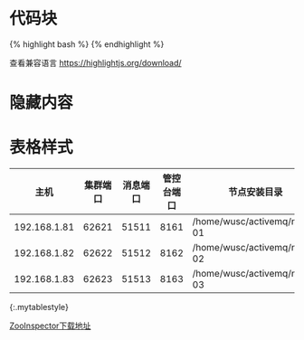 # 代码块

{% highlight bash %} {% endhighlight %}

查看兼容语言 <https://highlightjs.org/download/>

# 隐藏内容

<div class="elementHide">
</div>

# 表格样式

主机 | 集群端口 | 消息端口 | 管控台端口 | 节点安装目录
------------- | ------------- | ------------- | ------------- | -------------
192.168.1.81 | 62621 | 51511 | 8161 | /home/wusc/activemq/node-01
192.168.1.82 | 62622 | 51512 | 8162 | /home/wusc/activemq/node-02
192.168.1.83 | 62623 | 51513 | 8163 | /home/wusc/activemq/node-03
{:.mytablestyle}



 <a href="http://pan.baidu.com/s/1miyejd2" target="_Blank" >ZooInspector下载地址</a>
